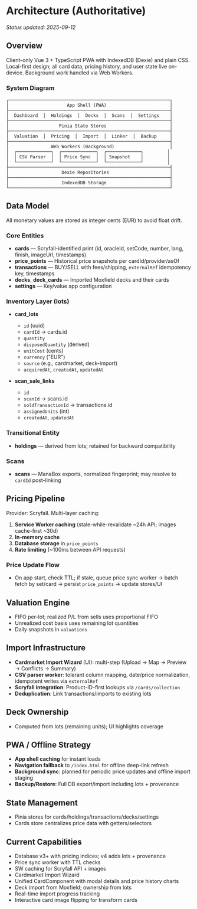 # Architecture (Authoritative)

_Status updated: 2025-09-12_

## Overview
Client-only Vue 3 + TypeScript PWA with IndexedDB (Dexie) and plain CSS. Local-first design; all card data, pricing history, and user state live on-device. Background work handled via Web Workers.


### System Diagram

```
┌─────────────────────────────────────────────────────────────┐
│                      App Shell (PWA)                        │
├─────────────────────────────────────────────────────────────┤
│  Dashboard  │  Holdings  │  Decks  │  Scans  │  Settings    │
├─────────────────────────────────────────────────────────────┤
│                   Pinia State Stores                        │
├─────────────────────────────────────────────────────────────┤
│  Valuation  │  Pricing  │  Import  │  Linker  │  Backup     │
├─────────────────────────────────────────────────────────────┤
│                Web Workers (Background)                     │
│  ┌─────────────┐  ┌─────────────┐  ┌─────────────┐         │
│  │ CSV Parser  │  │ Price Sync  │  │ Snapshot    │         │
│  └─────────────┘  └─────────────┘  └─────────────┘         │
├─────────────────────────────────────────────────────────────┤
│                    Dexie Repositories                       │
├─────────────────────────────────────────────────────────────┤
│                    IndexedDB Storage                        │
└─────────────────────────────────────────────────────────────┘
```

## Data Model
All monetary values are stored as integer cents (EUR) to avoid float drift.

### Core Entities
- **cards** — Scryfall-identified print (id, oracleId, setCode, number, lang, finish, imageUrl, timestamps)  
- **price_points** — Historical price snapshots per cardId/provider/asOf  
- **transactions** — BUY/SELL with fees/shipping, `externalRef` idempotency key, timestamps  
- **decks**, **deck_cards** — Imported Moxfield decks and their cards  
- **settings** — Key/value app configuration  

### Inventory Layer (lots)
- **card_lots**  
  - `id` (uuid)  
  - `cardId` → cards.id  
  - `quantity`  
  - `disposedQuantity` (derived)  
  - `unitCost` (cents)  
  - `currency` (\"EUR\")  
  - `source` (e.g., cardmarket, deck-import)  
  - `acquiredAt`, `createdAt`, `updatedAt`  

- **scan_sale_links**  
  - `id`  
  - `scanId` → scans.id  
  - `soldTransactionId` → transactions.id  
  - `assignedUnits` (int)  
  - `createdAt`, `updatedAt`  

### Transitional Entity
- **holdings** — derived from lots; retained for backward compatibility  

### Scans
- **scans** — ManaBox exports, normalized fingerprint; may resolve to `cardId` post-linking  

## Pricing Pipeline
Provider: Scryfall. Multi-layer caching:  
1. **Service Worker caching** (stale-while-revalidate ~24h API; images cache-first ~30d)  
2. **In-memory cache**  
3. **Database storage** in `price_points`  
4. **Rate limiting** (~100ms between API requests)  

### Price Update Flow
- On app start, check TTL; if stale, queue price sync worker → batch fetch by set/card → persist `price_points` → update stores/UI  

## Valuation Engine
- FIFO per-lot; realized P/L from sells uses proportional FIFO  
- Unrealized cost basis uses remaining lot quantities  
- Daily snapshots in `valuations`  

## Import Infrastructure
- **Cardmarket Import Wizard** (UI): multi-step (Upload → Map → Preview → Conflicts → Summary)  
- **CSV parser worker**: tolerant column mapping, date/price normalization, idempotent writes via `externalRef`  
- **Scryfall integration**: Product-ID-first lookups via `/cards/collection`  
- **Deduplication**: Link transactions/imports to existing lots  

## Deck Ownership
- Computed from lots (remaining units); UI highlights coverage  

## PWA / Offline Strategy
- **App shell caching** for instant loads  
- **Navigation fallback** to `/index.html` for offline deep-link refresh  
- **Background sync**: planned for periodic price updates and offline import staging  
- **Backup/Restore**: Full DB export/import including lots + provenance  

## State Management
- Pinia stores for cards/holdings/transactions/decks/settings  
- Cards store centralizes price data with getters/selectors  

## Current Capabilities
- Database v3+ with pricing indices; v4 adds lots + provenance  
- Price sync worker with TTL checks  
- SW caching for Scryfall API + images  
- Cardmarket Import Wizard  
- Unified CardComponent with modal details and price history charts  
- Deck import from Moxfield; ownership from lots  
- Real-time import progress tracking  
- Interactive card image flipping for transform cards  
